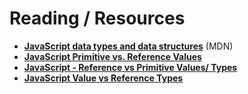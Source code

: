 # Reading / Resources

- [**JavaScript data types and data structures**](https://developer.mozilla.org/en-US/docs/Web/JavaScript/Data_structures) (MDN)
- [**JavaScript Primitive vs. Reference Values**](https://www.javascripttutorial.net/javascript-primitive-vs-reference-values/)
- [**JavaScript - Reference vs Primitive Values/ Types**](https://www.youtube.com/watch?v=9ooYYRLdg_g)
- [**JavaScript Value vs Reference Types**](https://www.youtube.com/watch?v=fD0t_DKREbE)
